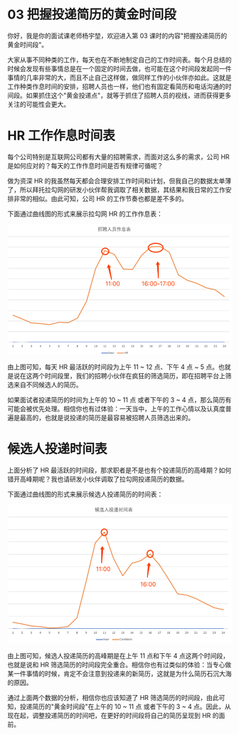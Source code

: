 # 03 把握投递简历的黄金时间段

你好，我是你的面试课老师杨宇堃，欢迎进入第 03
课时的内容"把握投递简历的黄金时间段"。

大家从事不同种类的工作，每天也在不断地制定自己的工作时间表。每个月总结的时候会发现有些事情总是在一个固定的时间去做，也可能在这个时间段发起同一件事情的几率非常的大，而且不止自己这样做，做同样工作的小伙伴亦如此。这就是工作种类作息时间的安排，招聘人员也一样，他们也有固定看简历和电话沟通的时间段。如果抓住这个"黄金投递点"，就等于抓住了招聘人员的视线，进而获得更多关注的可能性会更大。

# HR 工作作息时间表

每个公司特别是互联网公司都有大量的招聘需求，而面对这么多的需求，公司 HR
是如何应对的？每天的工作作息时间是否有规律可循呢？

做为资深 HR
的我虽然每天都会合理安排工作时间和计划，但我自己的数据太单薄了，所以拜托拉勾网的研发小伙伴帮我调取了相关数据，其结果和我日常的工作安排非常的相似。由此可知，公司
HR 的工作节奏也都是差不多的。

下面通过曲线图的形式来展示拉勾网 HR 的工作作息表：

![img](assets/CgoB5l3kdJGAJrjVAACH0Q4UIaE378.png)

由上图可知，每天 HR 最活跃的时间段为上午 11 \~ 12 点、下午 4 点 \~ 5
点。也就是说在这两个时间段里，我们的招聘小伙伴在疯狂的筛选简历，即在招聘平台上筛选来自不同候选人的简历。

如果面试者投递简历的时间为上午的 10 \~ 11 点 或者下午的 3 \~ 4
点，那么简历有可能会被优先处理。相信你也有过体验：一天当中，上午的工作心情以及认真度普遍是最高的，也就是说投递的简历是最容易被招聘人员筛选出来的。

# 候选人投递时间表

上面分析了 HR
最活跃的时间段，那求职者是不是也有个投递简历的高峰期？如何错开高峰期呢？我也请研发小伙伴调取了拉勾网投递简历的数据。

下面通过曲线图的形式来展示候选人投递简历的时间表：

![img](assets/CgotOV3kdJGAYw3aAACPGfXXZmA147.png)

由上图可知，候选人投递简历的高峰期是在上午 11 点和下午 4
点这两个时间段，也就是说和 HR
筛选简历的时间段完全重合。相信你也有过类似的体验：当专心做某一件事情的时候，肯定不会注意到投递来的新简历，这就是为什么简历石沉大海的原因。

通过上面两个数据的分析，相信你也应该知道了 HR
筛选简历的时间段，由此可知，投递简历的"黄金时间段"在上午的 10 \~ 11 点
或者下午的 3 \~ 4
点。因此，从现在起，调整投递简历的时间吧，在更好的时间段将自己的简历呈现到
HR 的面前。
